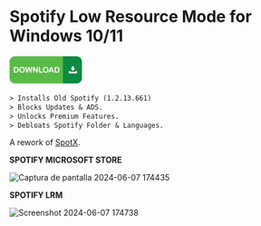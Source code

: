 # **Spotify Low Resource Mode for Windows 10/11**

[<img src="https://github.com/gzmatte/trash/blob/main/48wx.png">](https://github.com/gzmatte/spotify/releases/download/1/SPOTIFY-LRM.bat)
</br> 
```
> Installs Old Spotify (1.2.13.661)
> Blocks Updates & ADS.
> Unlocks Premium Features.
> Debloats Spotify Folder & Languages.
```

A rework of [SpotX](https://github.com/SpotX-Official/SpotX).


**SPOTIFY MICROSOFT STORE**

![Captura de pantalla 2024-06-07 174435](https://github.com/gzmatte/spotify/assets/117684932/1fd2994a-9dab-473d-9f27-3b72a27db952)


**SPOTIFY LRM**

![Screenshot 2024-06-07 174738](https://github.com/gzmatte/spotify/assets/117684932/390b12a2-ea6c-4e8c-aa2a-ebfb64feb066)
